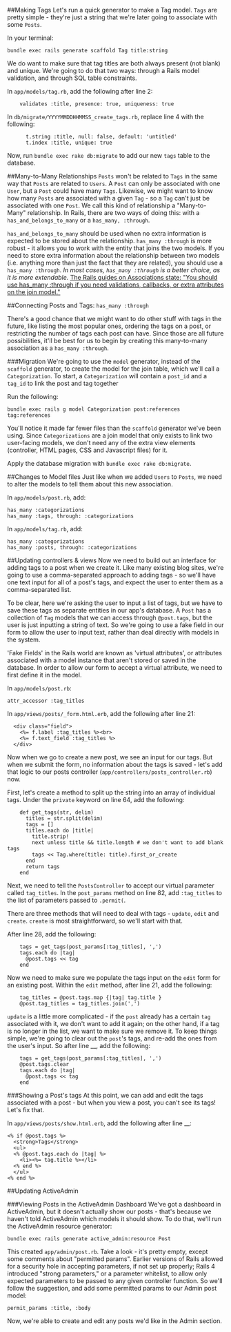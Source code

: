 ##Making Tags
Let's run a quick generator to make a Tag model. `Tags` are pretty simple - they're just a string that we're later going to associate with some `Posts`.

In your terminal:
```
bundle exec rails generate scaffold Tag title:string
```

We do want to make sure that tag titles are both always present (not blank) and unique. We're going to do that two ways: through a Rails model validation, and through SQL table constraints.

In `app/models/tag.rb`, add the following after line 2:
```
    validates :title, presence: true, uniqueness: true
```

In `db/migrate/YYYYMMDDHHMMSS_create_tags.rb`, replace line 4 with the following:
```
      t.string :title, null: false, default: 'untitled'
      t.index :title, unique: true
```

Now, run `bundle exec rake db:migrate` to add our new `tags` table to the database.

##Many-to-Many Relationships
`Posts` won't be related to `Tags` in the same way that `Posts` are related to `Users`. A `Post` can only be associated with one `User`, but a `Post` could have many `Tags`. Likewise, we might want to know how many `Posts` are associated with a given `Tag` - so a `Tag` can't just be associated with one `Post`. We call this kind of relationship a "Many-to-Many" relationship. In Rails, there are two ways of doing this: with a `has_and_belongs_to_many` or a `has_many, :through`.

`has_and_belongs_to_many` should be used when no extra information is expected to be stored about the relationship. `has_many :through` is more robust - it allows you to work with the entity that joins the two models. If you need to store extra information about the relationship between two models (i.e. anything more than just the fact that they are related), you should use a `has_many :through`. *In most cases, `has_many :through` is a better choice, as it is more extendable.* [The Rails guides on Associations state: "You should use has_many :through if you need validations, callbacks, or extra attributes on the join model."](http://guides.rubyonrails.org/association_basics.html)

##Connecting Posts and Tags: `has_many :through`

There's a good chance that we might want to do other stuff with tags in the future, like listing the most popular ones, ordering the tags on a post, or restricting the number of tags each post can have. Since those are all future possibilities, it'll be best for us to begin by creating this many-to-many association as a `has_many :through`.

###Migration
We're going to use the `model` generator, instead of the `scaffold` generator, to create the model for the join table, which we'll call a `Categorization`. To start, a `Categorization` will contain a `post_id` and a `tag_id` to link the post and tag together

Run the following:
```
bundle exec rails g model Categorization post:references tag:references
```

You'll notice it made far fewer files than the `scaffold` generator we've been using. Since `Categorizations` are a join model that only exists to link two user-facing models, we don't need any of the extra view elements (controller, HTML pages, CSS and Javascript files) for it.

Apply the database migration with `bundle exec rake db:migrate`.

##Changes to Model files
Just like when we added `Users` to `Posts`, we need to alter the models to tell them about this new association.

In `app/models/post.rb`, add:
```
has_many :categorizations
has_many :tags, through: :categorizations
```

In `app/models/tag.rb`, add:
```
has_many :categorizations
has_many :posts, through: :categorizations
```

##Updating controllers & views
Now we need to build out an interface for adding tags to a post when we create it. Like many existing blog sites, we're going to use a comma-separated approach to adding tags - so we'll have one text input for all of a post's tags, and expect the user to enter them as a comma-separated list.

To be clear, here we're asking the user to input a list of tags, but we have to save these tags as separate entities in our app's database. A `Post` has a collection of `Tag` models that we can access through `@post.tags`, but the user is just inputting a string of text. So we're going to use a fake field in our form to allow the user to input text, rather than deal directly with models in the system.

'Fake Fields' in the Rails world are known as 'virtual attributes', or attributes associated with a model instance that aren't stored or saved in the database. In order to allow our form to accept a virtual attribute, we need to first define it in the model.

In `app/models/post.rb`:
```
attr_accessor :tag_titles
```

In `app/views/posts/_form.html.erb`, add the following after line 21:
```
  <div class="field">
    <%= f.label :tag_titles %><br>
    <%= f.text_field :tag_titles %>
  </div>
```
Now when we go to create a new post, we see an input for our tags. But when we submit the form, no information about the tags is saved - let's add that logic to our posts controller (`app/controllers/posts_controller.rb`) now.

First, let's create a method to split up the string into an array of individual tags. Under the `private` keyword on line 64, add the following:
```
    def get_tags(str, delim)
      titles = str.split(delim)
      tags = []
      titles.each do |title|
        title.strip!
        next unless title && title.length # we don't want to add blank tags
        tags << Tag.where(title: title).first_or_create
      end
      return tags
    end
```

Next, we need to tell the `PostsController` to accept our virtual parameter called `tag_titles`. In the `post_params` method on line 82, add `:tag_titles` to the list of parameters passed to `.permit(`.

There are three methods that will need to deal with tags - `update`, `edit` and `create`. `create` is most straightforward, so we'll start with that.

After line 28, add the following:
```
    tags = get_tags(post_params[:tag_titles], ',')
    tags.each do |tag|
      @post.tags << tag
    end
```

Now we need to make sure we populate the tags input on the `edit` form for an existing post. Within the `edit` method, after line 21, add the following:
```
    tag_titles = @post.tags.map {|tag| tag.title }
    @post.tag_titles = tag_titles.join(',')
```

`update` is a little more complicated - if the `post` already has a certain `tag` associated with it, we don't want to add it again; on the other hand, if a tag is no longer in the list, we want to make sure we remove it. To keep things simple, we're going to clear out the `post`'s tags, and re-add the ones from the user's input. So after line __, add the following:
```
    tags = get_tags(post_params[:tag_titles], ',')
    @post.tags.clear
    tags.each do |tag|
      @post.tags << tag
    end
```

###Showing a Post's tags
At this point, we can add and edit the tags associated with a post - but when you view a post, you can't see its tags! Let's fix that.

In `app/views/posts/show.html.erb`, add the following after line __:
```
<% if @post.tags %>
  <strong>Tags</strong>
  <ul>
  <% @post.tags.each do |tag| %>
    <li><%= tag.title %></li>
  <% end %>
  </ul>
<% end %>
```

##Updating ActiveAdmin

###Viewing Posts in the ActiveAdmin Dashboard
We've got a dashboard in ActiveAdmin, but it doesn't actually show our posts - that's because we haven't told ActiveAdmin which models it should show. To do that, we'll run the ActiveAdmin resource generator:

```
bundle exec rails generate active_admin:resource Post
```

This created `app/admin/post.rb`. Take a look - it's pretty empty, except some comments about "permitted params". Earlier versions of Rails allowed for a security hole in accepting parameters, if not set up properly; Rails 4 introduced "strong parameters," or a parameter whitelist, to allow only expected parameters to be passed to any given controller function. So we'll follow the suggestion, and add some permitted params to our Admin post model:

```
permit_params :title, :body
```

Now, we're able to create and edit any posts we'd like in the Admin section.
